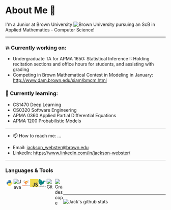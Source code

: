 
# About Me 🤚
I'm a Junior at Brown University <img alt="Brown University" width="14px" src="https://upload.wikimedia.org/wikipedia/en/thumb/3/31/Brown_University_coat_of_arms.svg/1200px-Brown_University_coat_of_arms.svg.png" /> pursuing an ScB in Applied Mathematics - Computer Science! 

---

### 💥 Currently working on:
* Undergraduate TA for APMA 1650: Statistical Inference I: Holding recitation sections and office hours for students, and assisting with grading
* Competing in Brown Mathematical Contest in Modeling in January: http://www.dam.brown.edu/siam/bmcm.html

### 🐬 Currently learning:
* CS1470 Deep Learning 
* CS0320 Software Engineering 
* APMA 0360 Applied Partial Differential Equations 
* APMA 1200 Probabilistic Models

---
- 📫 How to reach me: ...
* Email: jackson_webster@brown.edu
* LinkedIn: https://www.linkedin.com/in/jackson-webster/

---
### Languages & Tools
[<img align="left" alt="Python" width="26px" src="https://raw.githubusercontent.com/github/explore/80688e429a7d4ef2fca1e82350fe8e3517d3494d/topics/python/python.png" />](https://www.python.org/ "Python")
[<img align="left" alt="Java" width="26px" src="https://upload.wikimedia.org/wikipedia/en/thumb/3/30/Java_programming_language_logo.svg/1200px-Java_programming_language_logo.svg.png" />](https://www.java.com/en/ "Java")
[<img align="left" alt="Tensorflow" width="26px" src="https://raw.githubusercontent.com/github/explore/80688e429a7d4ef2fca1e82350fe8e3517d3494d/topics/tensorflow/tensorflow.png" />](https://www.tensorflow.org/ "Tensorflow")
[<img align="left" alt="JavaScript" width="26px" src="https://raw.githubusercontent.com/github/explore/80688e429a7d4ef2fca1e82350fe8e3517d3494d/topics/javascript/javascript.png" />](https://www.javascript.com/ "JavaScript")
[<img align="left" alt="LaTeX" width="26px" src="https://raw.githubusercontent.com/github/explore/80688e429a7d4ef2fca1e82350fe8e3517d3494d/topics/latex/latex.png" />](https://www.latex-project.org/ "LaTeX")
[<img align="left" alt="Git" width="26px" src="https://git-scm.com/images/logos/downloads/Git-Icon-1788C.png" />](https://git-scm.com/ "Git")
[<img align="left" alt="Gradescope" width="26px" src="https://cdn-images-1.medium.com/max/1200/1*3y0JWV7cQoQdJgVlvriAOw.png" />](https://www.gradescope.com/ "Gradescope")
</br></br>

---
![Jack's github stats](https://github-readme-stats-git-master.jackwebster.vercel.app/api?username=jackwebster&hide_border=true&hide=&show_icons=true&include_all_commits=true) 
<!--
**jackwebster/jackwebster** is a ✨ _special_ ✨ repository because its `README.md` (this file) appears on your GitHub profile.

Here are some ideas to get you started:


- 💬 Ask me about ...
- 📫 How to reach me: ...
- 😄 Pronouns: ...
- ⚡ Fun fact: ...
-->

